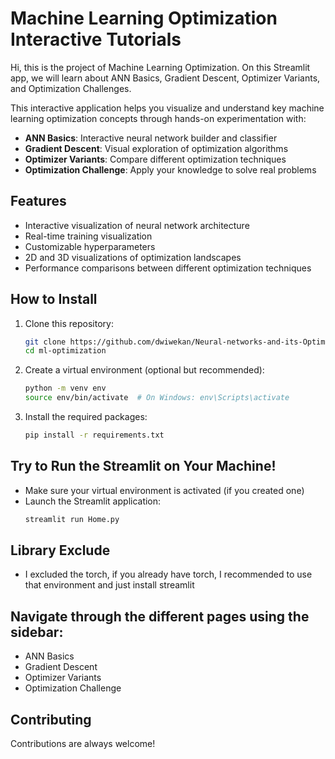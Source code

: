 # Machine Learning Optimization Interactive Tutorials

Hi, this is the project of Machine Learning Optimization. On this Streamlit app, we will learn about ANN Basics, Gradient Descent, Optimizer Variants, and Optimization Challenges.

This interactive application helps you visualize and understand key machine learning optimization concepts through hands-on experimentation with:

- **ANN Basics**: Interactive neural network builder and classifier
- **Gradient Descent**: Visual exploration of optimization algorithms
- **Optimizer Variants**: Compare different optimization techniques
- **Optimization Challenge**: Apply your knowledge to solve real problems

## Features

- Interactive visualization of neural network architecture
- Real-time training visualization
- Customizable hyperparameters
- 2D and 3D visualizations of optimization landscapes
- Performance comparisons between different optimization techniques

## How to Install

1. Clone this repository:
   ```bash
   git clone https://github.com/dwiwekan/Neural-networks-and-its-Optimization.git ml-optimization
   cd ml-optimization

2.  Create a virtual environment (optional but recommended):
    ```bash
    python -m venv env
    source env/bin/activate  # On Windows: env\Scripts\activate

3.  Install the required packages:
    ```bash
    pip install -r requirements.txt

## Try to Run the Streamlit on Your Machine!
- Make sure your virtual environment is activated (if you created one)
- Launch the Streamlit application:
    ```bash
    streamlit run Home.py

## Library Exclude
- I excluded the torch, if you already have torch, I recommended to use that environment and just install streamlit

## Navigate through the different pages using the sidebar:
- ANN Basics
- Gradient Descent
- Optimizer Variants
- Optimization Challenge

## Contributing

Contributions are always welcome!


